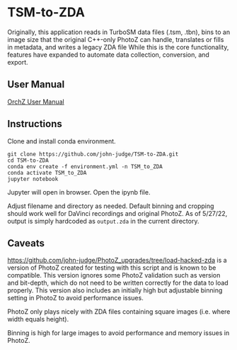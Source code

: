 # TSM-to-ZDA
Originally, this application reads in TurboSM data files (.tsm, .tbn), bins to an image size that the original C++-only PhotoZ can handle, translates or fills in metadata, and writes a legacy ZDA file
While this is the core functionality, features have expanded to automate data collection, conversion, and export.

## User Manual
[OrchZ User Manual](https://docs.google.com/document/d/13jKigNSDtpZ_gP7-GxjhCbAx95AXcjIO4ldb4gicgj0/edit?usp=sharing)

## Instructions

Clone and install conda environment.
```
git clone https://github.com/john-judge/TSM-to-ZDA.git
cd TSM-to-ZDA
conda env create -f environment.yml -n TSM_to_ZDA
conda activate TSM_to_ZDA
jupyter notebook
```

Jupyter will open in browser. Open the ipynb file.

Adjust filename and directory as needed. Default binning and cropping should work well for DaVinci recordings and original PhotoZ.
As of 5/27/22, output is simply hardcoded as `output.zda` in the current directory.

## Caveats
https://github.com/john-judge/PhotoZ_upgrades/tree/load-hacked-zda is a version of PhotoZ created for testing with this script and is known to be compatible. This version ignores some PhotoZ validation such as version and bit-depth, which do not need to be written correctly for the data to load properly. This version also includes an initially high but adjustable binning setting in PhotoZ to avoid performance issues.

PhotoZ only plays nicely with ZDA files containing square images (i.e. where width equals height).

Binning is high for large images to avoid performance and memory issues in PhotoZ.
